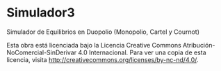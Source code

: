 # Simulador3

Simulador de Equilibrios en Duopolio (Monopolio, Cartel y Cournot)

Esta obra está licenciada bajo la Licencia Creative Commons Atribución-NoComercial-SinDerivar 4.0 Internacional. Para ver una copia de esta licencia, visita http://creativecommons.org/licenses/by-nc-nd/4.0/.
